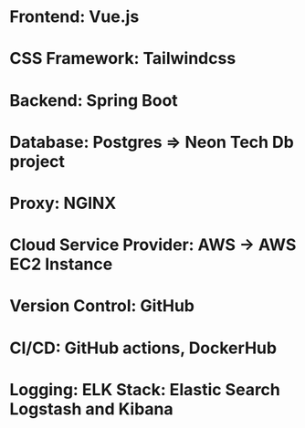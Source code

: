 # Frontend: Vue.js
# CSS Framework: Tailwindcss
# Backend: Spring Boot
# Database: Postgres => Neon Tech Db project
# Proxy: NGINX
# Cloud Service Provider: AWS -> AWS EC2 Instance
# Version Control: GitHub
# CI/CD: GitHub actions, DockerHub
# Logging: ELK Stack: Elastic Search Logstash and Kibana